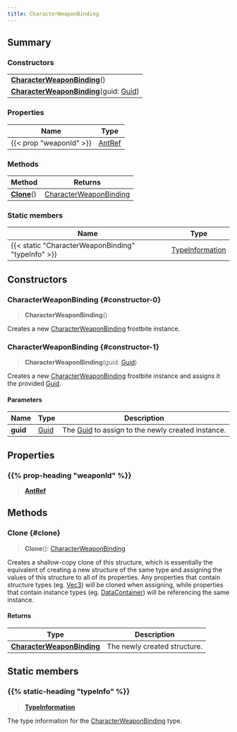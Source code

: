 ```yaml
---
title: CharacterWeaponBinding
---
```


## Summary

### Constructors

|  |
| --- |
| **[CharacterWeaponBinding](#constructor-0)**() |
| **[CharacterWeaponBinding](#constructor-1)**(guid: [Guid](/vext/ref/shared/type/guid)) |

### Properties

| Name | Type |
| ---- | ---- |
| {{< prop "weaponId" >}} | [AntRef](/vext/ref/fb/antref) |

### Methods

| Method | Returns |
| ------ | ------- |
| **[Clone](#clone)**() | [CharacterWeaponBinding](/vext/ref/fb/characterweaponbinding) |

### Static members

| Name | Type |
| ---- | ---- |
| {{< static "CharacterWeaponBinding" "typeInfo" >}} | [TypeInformation](/vext/ref/shared/type/typeinformation) |

## Constructors

### CharacterWeaponBinding {#constructor-0}

> **CharacterWeaponBinding**()

Creates a new [CharacterWeaponBinding](/vext/ref/fb/characterweaponbinding) frostbite instance.

### CharacterWeaponBinding {#constructor-1}

> **CharacterWeaponBinding**(guid: [Guid](/vext/ref/shared/type/guid))

Creates a new [CharacterWeaponBinding](/vext/ref/fb/characterweaponbinding) frostbite instance and assigns it the provided [Guid](/vext/ref/shared/type/guid).

#### Parameters

| Name | Type | Description |
| ---- | ---- | ----------- |
| **guid** | [Guid](/vext/ref/shared/type/guid) | The [Guid](/vext/ref/shared/type/guid) to assign to the newly created instance. |

## Properties

### {{% prop-heading "weaponId" %}}

> **[AntRef](/vext/ref/fb/antref)**

## Methods

### Clone {#clone}

> **Clone**(): [CharacterWeaponBinding](/vext/ref/fb/characterweaponbinding)

Creates a shallow-copy clone of this structure, which is essentially the equivalent of creating a new structure of the same type and assigning the values of this structure to all of its properties. Any properties that contain structure types (eg. [Vec3](/vext/ref/shared/type/vec3)) will be cloned when assigning, while properties that contain instance types (eg. [DataContainer](/vext/ref/shared/type/datacontainer)) will be referencing the same instance.

#### Returns

| Type | Description |
| ---- | ----------- |
| **[CharacterWeaponBinding](/vext/ref/fb/characterweaponbinding)** | The newly created structure. |

## Static members

### {{% static-heading "typeInfo" %}}

> **[TypeInformation](/vext/ref/shared/type/typeinformation)**

The type information for the [CharacterWeaponBinding](/vext/ref/fb/characterweaponbinding) type.

